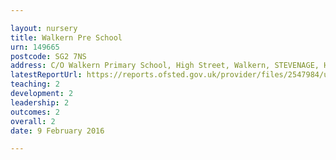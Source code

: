 ```yaml
---

layout: nursery
title: Walkern Pre School
urn: 149665
postcode: SG2 7NS
address: C/O Walkern Primary School, High Street, Walkern, STEVENAGE, Hertfordshire, SG2 7NS
latestReportUrl: https://reports.ofsted.gov.uk/provider/files/2547984/urn/149665.pdf
teaching: 2
development: 2
leadership: 2
outcomes: 2
overall: 2
date: 9 February 2016

---
```

